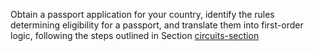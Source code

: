 

Obtain a passport application for your country, identify the rules
determining eligibility for a passport, and translate them into
first-order logic, following the steps outlined in
Section <a class="sectionRef" title="" href="#">circuits-section</a>
